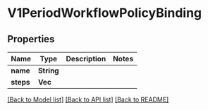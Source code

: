 # V1PeriodWorkflowPolicyBinding

## Properties

Name | Type | Description | Notes
------------ | ------------- | ------------- | -------------
**name** | **String** |  | 
**steps** | **Vec<String>** |  | 

[[Back to Model list]](../README.md#documentation-for-models) [[Back to API list]](../README.md#documentation-for-api-endpoints) [[Back to README]](../README.md)


